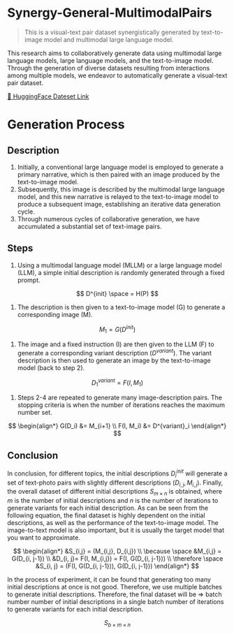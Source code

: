# Synergy-General-MultimodalPairs
> This is a visual-text pair dataset synergistically generated by text-to-image model and multimodal large language model.

This research aims to collaboratively generate data using multimodal large language models, large language models, and the text-to-image model. Through the generation of diverse datasets resulting from interactions among multiple models, we endeavor to automatically generate a visual-text pair dataset.

[🤗 HuggingFace Dateset Link](https://huggingface.co/datasets/MaoXun/Synergy-General-MultimodalPairs)

# Generation Process
## Description
1. Initially, a conventional large language model is employed to generate a primary narrative, which is then paired with an image produced by the text-to-image model. 
2. Subsequently, this image is described by the multimodal large language model, and this new narrative is relayed to the text-to-image model to produce a subsequent image, establishing an iterative data generation cycle. 
3. Through numerous cycles of collaborative generation, we have accumulated a substantial set of text-image pairs.

## Steps
1. Using a multimodal language model (MLLM) or a large language model (LLM), a simple initial description is randomly generated through a fixed prompt.
   
$$ D^{init} \space = H(P) $$

1. The description is then given to a text-to-image model (G) to generate a corresponding image (M).
   
$$ M_1 = G(D^{init}) $$

1. The image and a fixed instruction (I) are then given to the LLM (F) to generate a corresponding variant description ($D^{variant}$). The variant description is then used to generate an image by the text-to-image model (back to step 2).
   
$$ D^{variant}_1 = F(I, M_1) $$

1. Steps 2-4 are repeated to generate many image-description pairs. The stopping criteria is when the number of iterations reaches the maximum number set.
   
$$ \begin{align*} 
    G(D_i) &= M_{i+1} \\
    F(I, M_i) &= D^{variant}_i 
\end{align*} $$

## Conclusion
In conclusion, for different topics, the initial descriptions $D_i^{init}$ will generate a set of text-photo pairs with slightly different descriptions ($D_{i,j}, M_{i,j}$). Finally, the overall dataset of different initial descriptions $S_{m\times n}$ is obtained, where $m$ is the number of initial descriptions and $n$ is the number of iterations to generate variants for each initial description. As can be seen from the following equation, the final dataset is highly dependent on the initial descriptions, as well as the performance of the text-to-image model. The image-to-text model is also important, but it is usually the target model that you want to approximate.

$$ \begin{align*} 
&S_{i,j} = (M_{i,j}, D_{i,j}) \\
\because \space &M_{i,j} = G(D_{i, j-1}) \\
&D_{i, j}= F(I, M_{i,j}) = F(I, G(D_{i, j-1})) \\
\therefore \space &S_{i, j} = (F(I, G(D_{i, j-1})), G(D_{i, j-1}))
\end{align*} $$

In the process of experiment, it can be found that generating too many initial descriptions at once is not good. Therefore, we use multiple batches to generate initial descriptions. Therefore, the final dataset will be ⇒ batch number number of initial descriptions in a single batch number of iterations to generate variants for each initial description.

$$S_{b \times m \times n}$$